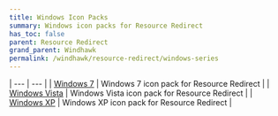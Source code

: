 ```yaml
---
title: Windows Icon Packs
summary: Windows icon packs for Resource Redirect
has_toc: false
parent: Resource Redirect
grand_parent: Windhawk
permalink: /windhawk/resource-redirect/windows-series
---
```


| --- | --- |
| [Windows 7](/windhawk/resource-redirect/windows-series/windows-7) | Windows 7 icon pack for Resource Redirect |
| [Windows Vista](/windhawk/resource-redirect/windows-series/windows-vista) | Windows Vista icon pack for Resource Redirect |
| [Windows XP](/windhawk/resource-redirect/windows-series/windows-xp) | Windows XP icon pack for Resource Redirect |
